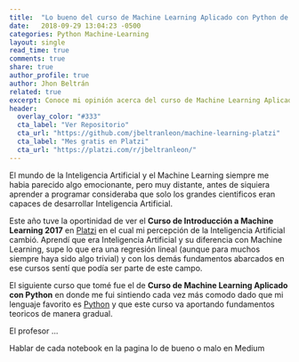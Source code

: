```yaml
---
title:  "Lo bueno del curso de Machine Learning Aplicado con Python de Platzi"
date:   2018-09-29 13:04:23 -0500
categories: Python Machine-Learning
layout: single
read_time: true
comments: true
share: true
author_profile: true
author: Jhon Beltrán
related: true
excerpt: Conoce mi opinión acerca del curso de Machine Learning Aplicado con Python de Platzi, ¿Que tan bueno es? ¿Que cosas logra abarcar? ¿Que sigue luego de ver este curso?
header:
  overlay_color: "#333"
  cta_label: "Ver Repositorio"
  cta_url: "https://github.com/jbeltranleon/machine-learning-platzi"
  cta_label: "Mes gratis en Platzi"
  cta_url: "https://platzi.com/r/jbeltranleon/"
---
```


El mundo de la Inteligencia Artificial y el Machine Learning siempre me habia parecido algo emocionante, pero muy distante, antes de siquiera aprender a programar consideraba que solo los grandes cientificos eran capaces de desarrollar Inteligencia Artificial.

Este año tuve la oportinidad de ver el **Curso de Introducción a Machine Learning 2017** en [Platzi][platzi-url] en el cual mi percepción de la Inteligencia Artificial cambió. Aprendí que era Inteligencia Artificial y su diferencia con Machine Learning, supe lo que era una regresión lineal (aunque para muchos siempre haya sido algo trivial) y con los demás fundamentos abarcados en ese cursos sentí que podía ser parte de este campo.

El siguiente curso que tomé fue el de **Curso de Machine Learning Aplicado con Python** en donde me fui sintiendo cada vez más comodo dado que mi lenguaje favorito es [Python][proyectos-python] y que este curso va aportando fundamentos teoricos de manera gradual.

El profesor ...

Hablar de cada notebook en la pagina lo de bueno o malo en Medium


<!-- Links -->
[platzi-url]: https://platzi.com/
[proyectos-python]: /proyectos-python
